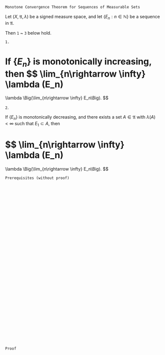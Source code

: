 ```
Monotone Convergence Theorem for Sequences of Measurable Sets
```

Let $(X, \mathfrak{A}, \lambda)$ be a signed measure space,
and let $\{E_n: n \in \mathbb{N}\}$ be a sequence in $\mathfrak{A}.$

Then `1` ~ `3` below hold.


`1.`

If $\{E_n\}$ is monotonically increasing, then
$$
\lim_{n\rightarrow \infty} \lambda (E_n)
=
\lambda \Big(\lim_{n\rightarrow \infty} E_n\Big).
$$

`2`.

If $\{E_n\}$ is monotonically decreasing, and there exists a set $A \in \mathfrak{A}$ with $\lambda(A)<\infty$ such that $E_1\subset A,$ then

$$
\lim_{n\rightarrow \infty} \lambda (E_n)
=
\lambda \Big(\lim_{n\rightarrow \infty} E_n\Big).
$$


```
Prerequisites (without proof)
```


<br>
<br>
<br>
<br>
<br>
<br>
<br>
<br>
<br>
<br>
<br>
<br>
<br>
<br>
<br>
<br>
<br>
<br>
<br>
<br>
<br>
<br>
<br>
<br>
<br>
<br>
<br>
<br>
<br>
<br>


```
Proof
```
